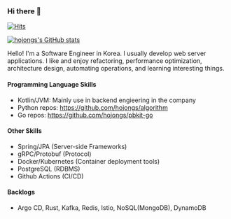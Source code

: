 ### Hi there 👋

[![Hits](https://hits.seeyoufarm.com/api/count/incr/badge.svg?url=https%3A%2F%2Fgithub.com%2Fhojongs&count_bg=%2379C83D&title_bg=%23555555&icon=&icon_color=%23E7E7E7&title=hits&edge_flat=false)](https://hits.seeyoufarm.com)

[![hojongs's GitHub stats](https://github-readme-stats.vercel.app/api?username=hojongs&count_private=true&show_icons=true&theme=dark)](https://github.com/anuraghazra/github-readme-stats)

Hello! I'm a Software Engineer in Korea. I usually develop web server applications.
I like and enjoy refactoring, performance optimization, architecture design, automating operations, and learning interesting things.

#### Programming Language Skills

- Kotlin/JVM: Mainly use in backend engieering in the company
- Python repos: https://github.com/hojongs/algorithm
- Go repos: https://github.com/hojongs/pbkit-go

#### Other Skills

- Spring/JPA (Server-side Frameworks)
- gRPC/Protobuf (Protocol)
- Docker/Kubernetes (Container deployment tools)
- PostgreSQL (RDBMS)
- Github Actions (CI/CD)

#### Backlogs

- Argo CD, Rust, Kafka, Redis, Istio, NoSQL(MongoDB), DynamoDB

<!--
**hojongs/hojongs** is a ✨ _special_ ✨ repository because its `README.md` (this file) appears on your GitHub profile.

Here are some ideas to get you started:

- 🔭 I’m currently working on ...
- 🌱 I’m currently learning ...
- 👯 I’m looking to collaborate on ...
- 🤔 I’m looking for help with ...
- 💬 Ask me about ...
- 📫 How to reach me: ...
- 😄 Pronouns: ...
- ⚡ Fun fact: ...
-->
